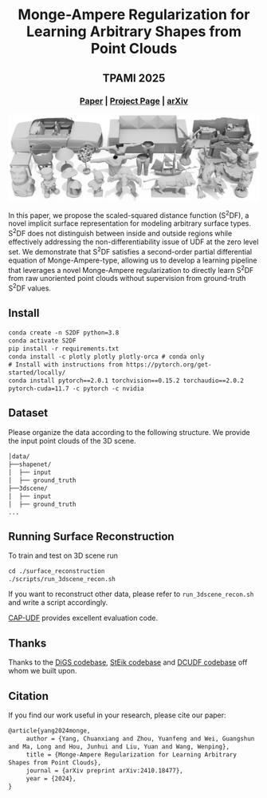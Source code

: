 <p align="center">

  <h1 align="center">Monge-Ampere Regularization for Learning Arbitrary Shapes from Point Clouds</h1>
  <h2 align="center">TPAMI 2025</h2>
  <h3 align="center"><a href="https://arxiv.org/pdf/2410.18477">Paper</a> | <a href="https://chuanxiang-yang.github.io/S2DF/">Project Page</a> | <a href="https://arxiv.org/abs/2410.18477">arXiv</a> </h3>
  <div align="center"></div>
</p>
<p align="center">
  <img src="assess/teaser.png" width="1080" />
</p>


  In this paper, we propose the scaled-squared distance function (S<sup>2</sup>DF), a novel implicit surface representation for modeling arbitrary surface types. S<sup>2</sup>DF does not distinguish between inside and outside regions while effectively addressing the non-differentiability issue of UDF at the zero level set. We demonstrate that S<sup>2</sup>DF satisfies a second-order partial differential equation of Monge-Ampere-type, allowing us to develop a learning pipeline that leverages a novel Monge-Ampere regularization to directly learn S<sup>2</sup>DF from raw unoriented point clouds without supervision from ground-truth S<sup>2</sup>DF values. 
  
## Install
    conda create -n S2DF python=3.8
    conda activate S2DF
    pip install -r requirements.txt
    conda install -c plotly plotly plotly-orca # conda only 
    # Install with instructions from https://pytorch.org/get-started/locally/
    conda install pytorch==2.0.1 torchvision==0.15.2 torchaudio==2.0.2 pytorch-cuda=11.7 -c pytorch -c nvidia

## Dataset
Please organize the data according to the following structure. We provide the input point clouds of the 3D scene.
```
│data/
├──shapenet/
│  ├── input
│  ├── ground_truth
├──3dscene/
│  ├── input
│  ├── ground_truth
...
```

## Running Surface Reconstruction
To train and test on 3D scene run 

    cd ./surface_reconstruction
    ./scripts/run_3dscene_recon.sh

If you want to reconstruct other data, please refer to ```run_3dscene_recon.sh``` and write a script accordingly.

[CAP-UDF](https://github.com/junshengzhou/CAP-UDF/tree/master/evaluation) provides excellent evaluation code.
## Thanks
Thanks to the [DiGS codebase](https://github.com/Chumbyte/DiGS), [StEik codebase](https://github.com/sunyx523/StEik) and [DCUDF codebase](https://github.com/jjjkkyz/DCUDF) off whom we built upon.

## Citation
If you find our work useful in your research, please cite our paper:

    @article{yang2024monge,
         author = {Yang, Chuanxiang and Zhou, Yuanfeng and Wei, Guangshun and Ma, Long and Hou, Junhui and Liu, Yuan and Wang, Wenping},
         title = {Monge-Ampere Regularization for Learning Arbitrary Shapes from Point Clouds},
         journal = {arXiv preprint arXiv:2410.18477},
         year = {2024},
    }
        

